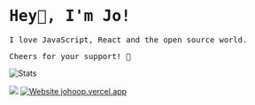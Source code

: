 <h1><samp>Hey👋, I'm Jo!</samp></h2>

<samp>I love JavaScript, React and the open source world.<samp>

<samp>Cheers for your support! 🙌<samp>

![Stats](https://github-readme-stats.vercel.app/api?username=JoHoop&show_icons=true&count_private=true&hide_border=true&title_color=00bfbf&icon_color=00bfbf&text_color=c9d1d9&bg_color=0d1117&custom_title=GitHub%20Stats)

![](https://komarev.com/ghpvc/?username=JoHoop)
[![Website johoop.vercel.app](https://img.shields.io/website-up-down-green-red/http/shields.io.svg)](https://johoop.vercel.app)
